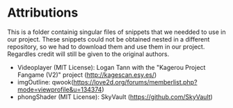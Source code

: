 # Attributions

This is a folder containig singular files of snippets that we needded to use in our project. These snippets could not be obtained nested in a different repository, so we had to download them and use them in our project. Regardles credit will still be given to the original authors.

- Videoplayer (MIT License): Logan Tann with the "Kagerou Project Fangame (V2)" project (http://kagescan.esy.es/)
- imgOutline: qwook(https://love2d.org/forums/memberlist.php?mode=viewprofile&u=134374)
- phongShader (MIT License): SkyVault (https://github.com/SkyVault)

